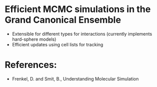 # Efficient MCMC simulations in the Grand Canonical Ensemble
- Extensible for different types for interactions (currently implements hard-sphere models)
- Efficient updates using cell lists for tracking

# References:
- Frenkel, D. and Smit, B., Understanding Molecular Simulation
